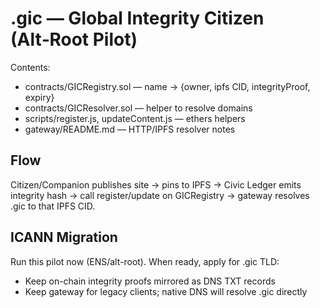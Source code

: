 # .gic — Global Integrity Citizen (Alt‑Root Pilot)

Contents:
- contracts/GICRegistry.sol — name → {owner, ipfs CID, integrityProof, expiry}
- contracts/GICResolver.sol — helper to resolve domains
- scripts/register.js, updateContent.js — ethers helpers
- gateway/README.md — HTTP/IPFS resolver notes

## Flow
Citizen/Companion publishes site → pins to IPFS → Civic Ledger emits integrity hash →
call register/update on GICRegistry → gateway resolves <name>.gic to that IPFS CID.

## ICANN Migration
Run this pilot now (ENS/alt-root). When ready, apply for .gic TLD:
- Keep on-chain integrity proofs mirrored as DNS TXT records
- Keep gateway for legacy clients; native DNS will resolve .gic directly
